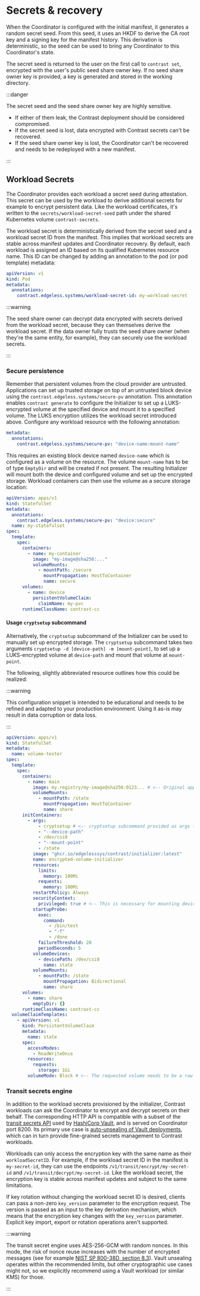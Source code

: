 # Secrets & recovery

When the Coordinator is configured with the initial manifest, it generates a
random secret seed. From this seed, it uses an HKDF to derive the CA root key
and a signing key for the manifest history. This derivation is deterministic, so
the seed can be used to bring any Coordinator to this Coordinator's state.

The secret seed is returned to the user on the first call to `contrast set`,
encrypted with the user's public seed share owner key. If no seed share owner
key is provided, a key is generated and stored in the working directory.

:::danger

The secret seed and the seed share owner key are highly sensitive.

- If either of them leak, the Contrast deployment should be considered
  compromised.
- If the secret seed is lost, data encrypted with Contrast secrets can't be
  recovered.
- If the seed share owner key is lost, the Coordinator can't be recovered and
  needs to be redeployed with a new manifest.

:::

## Workload Secrets

The Coordinator provides each workload a secret seed during attestation. This
secret can be used by the workload to derive additional secrets for example to
encrypt persistent data. Like the workload certificates, it's written to the
`secrets/workload-secret-seed` path under the shared Kubernetes volume
`contrast-secrets`.

The workload secret is deterministically derived from the secret seed and a
workload secret ID from the manifest. This implies that workload secrets are
stable across manifest updates and Coordinator recovery. By default, each
workload is assigned an ID based on its qualified Kubernetes resource name. This
ID can be changed by adding an annotation to the pod (or pod template) metadata:

```yaml
apiVersion: v1
kind: Pod
metadata:
  annotations:
    contrast.edgeless.systems/workload-secret-id: my-workload-secret
```

:::warning

The seed share owner can decrypt data encrypted with secrets derived from the
workload secret, because they can themselves derive the workload secret. If the
data owner fully trusts the seed share owner (when they're the same entity, for
example), they can securely use the workload secrets.

:::

### Secure persistence

<!-- TODO(burgerdev): this should be a how-to. -->

Remember that persistent volumes from the cloud provider are untrusted.
Applications can set up trusted storage on top of an untrusted block device
using the `contrast.edgeless.systems/secure-pv` annotation. This annotation
enables `contrast generate` to configure the Initializer to set up a
LUKS-encrypted volume at the specified device and mount it to a specified
volume. The LUKS encryption utilizes the workload secret introduced above.
Configure any workload resource with the following annotation:

```yaml
metadata:
  annotations:
    contrast.edgeless.systems/secure-pv: "device-name:mount-name"
```

This requires an existing block device named `device-name` which is configured
as a volume on the resource. The volume `mount-name` has to be of type
`EmptyDir` and will be created if not present. The resulting Initializer will
mount both the device and configured volume and set up the encrypted storage.
Workload containers can then use the volume as a secure storage location:

```yaml
apiVersion: apps/v1
kind: StatefulSet
metadata:
  annotations:
    contrast.edgeless.systems/secure-pv: "device:secure"
  name: my-statefulset
spec:
  template:
    spec:
      containers:
        - name: my-container
          image: "my-image@sha256:..."
          volumeMounts:
            - mountPath: /secure
              mountPropagation: HostToContainer
              name: secure
      volumes:
        - name: device
          persistentVolumeClaim:
            claimName: my-pvc
      runtimeClassName: contrast-cc
```

#### Usage `cryptsetup` subcommand

Alternatively, the `cryptsetup` subcommand of the Initializer can be used to
manually set up encrypted storage. The `cryptsetup` subcommand takes two
arguments `cryptsetup -d [device-path] -m [mount-point]`, to set up a
LUKS-encrypted volume at `device-path` and mount that volume at `mount-point`.

The following, slightly abbreviated resource outlines how this could be
realized:

:::warning

This configuration snippet is intended to be educational and needs to be refined
and adapted to your production environment. Using it as-is may result in data
corruption or data loss.

:::

```yaml
apiVersion: apps/v1
kind: StatefulSet
metadata:
  name: volume-tester
spec:
  template:
    spec:
      containers:
        - name: main
          image: my.registry/my-image@sha256:0123... # <-- Original application requiring encrypted disk.
          volumeMounts:
            - mountPath: /state
              mountPropagation: HostToContainer
              name: share
      initContainers:
        - args:
            - cryptsetup # <-- cryptsetup subcommand provided as args to the initializer binary.
            - "--device-path"
            - /dev/csi0
            - "--mount-point"
            - /state
          image: "ghcr.io/edgelesssys/contrast/initializer:latest"
          name: encrypted-volume-initializer
          resources:
            limits:
              memory: 100Mi
            requests:
              memory: 100Mi
          restartPolicy: Always
          securityContext:
            privileged: true # <-- This is necessary for mounting devices.
          startupProbe:
            exec:
              command:
                - /bin/test
                - "-f"
                - /done
            failureThreshold: 20
            periodSeconds: 5
          volumeDevices:
            - devicePath: /dev/csi0
              name: state
          volumeMounts:
            - mountPath: /state
              mountPropagation: Bidirectional
              name: share
      volumes:
        - name: share
          emptyDir: {}
      runtimeClassName: contrast-cc
  volumeClaimTemplates:
    - apiVersion: v1
      kind: PersistentVolumeClaim
      metadata:
        name: state
      spec:
        accessModes:
          - ReadWriteOnce
        resources:
          requests:
            storage: 1Gi
        volumeMode: Block # <-- The requested volume needs to be a raw block device.
```

### Transit secrets engine

In addition to the workload secrets provisioned by the initializer, Contrast
workloads can ask the Coordinator to encrypt and decrypt secrets on their
behalf. The corresponding HTTP API is compatible with a subset of the
[transit secrets API](https://openbao.org/api-docs/secret/transit/) used by
[HashiCorp Vault](https://www.hashicorp.com/en/products/vault), and is served on
Coordinator port 8200. Its primary use case is
[auto-unsealing of Vault deployments](../howto/vault.md), which can in turn
provide fine-grained secrets management to Contrast workloads.

Workloads can only access the encryption key with the same name as their
`workloadSecretID`. For example, if the workload secret ID in the manifest is
`my-secret-id`, they can use the endpoints `/v1/transit/encrypt/my-secret-id`
and `/v1/transit/decrypt/my-secret-id`. Like the workload secret, the encryption
key is stable across manifest updates and subject to the same limitations.

If key rotation without changing the workload secret ID is desired, clients can
pass a non-zero `key_version` parameter to the encryption request. The version
is passed as an input to the key derivation mechanism, which means that the
encryption key changes with the `key_version` parameter. Explicit key import,
export or rotation operations aren't supported.

:::warning

The transit secret engine uses AES-256-GCM with random nonces. In this mode, the
risk of nonce reuse increases with the number of encrypted messages (see for
example
[NIST SP 800-38D, section 8.3](https://nvlpubs.nist.gov/nistpubs/Legacy/SP/nistspecialpublication800-38d.pdf)).
Vault unsealing operates within the recommended limits, but other cryptographic
use cases might not, so we explicitly recommend using a Vault workload (or
similar KMS) for those.

:::
